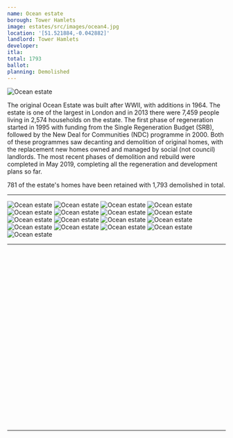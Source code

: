 ```yaml
---
name: Ocean estate 
borough: Tower Hamlets
image: estates/src/images/ocean4.jpg
location: '[51.521884,-0.042882]'
landlord: Tower Hamlets
developer:
itla:
total: 1793
ballot:
planning: Demolished
---
```

![Ocean estate](../estates/src/images/ocean4.jpg)

The original Ocean Estate was built after WWII, with additions in 1964. The estate is one of the largest in London and in 2013 there were 7,459 people living in 2,574 households on the estate. The first phase of regeneration started in 1995 with funding from the Single Regeneration Budget (SRB), followed by the New Deal for Communities (NDC) programme in 2000. Both of these programmes saw decanting and demolition of original homes, with the replacement new homes owned and managed by social (not council) landlords. The most recent phases of demolition and rebuild were completed in May 2019, completing all the regeneration and development plans so far.

781 of the estate's homes have been retained with 1,793 demolished in total.

---

 ![Ocean estate](../estates/src/images/ocean1.jpg)
  ![Ocean estate](../estates/src/images/ocean2.jpg)
  ![Ocean estate](../estates/src/images/ocean3.jpg)
  ![Ocean estate](../estates/src/images/ocean4.jpg)
  ![Ocean estate](../estates/src/images/Nat_ocean.jpg)
  ![Ocean estate](../estates/src/images/Nat_ocean1.jpg)
  ![Ocean estate](../estates/src/images/Nat_ocean2.jpg)
  ![Ocean estate](../estates/src/images/Nat_ocean3.jpg)
  ![Ocean estate](../estates/src/images/Nat_ocean4.jpg)
  ![Ocean estate](../estates/src/images/Nat_ocean5.jpg)
  ![Ocean estate](../estates/src/images/Nat_ocean6.jpg)
  ![Ocean estate](../estates/src/images/Nat_ocean7.jpg)
  ![Ocean estate](../estates/src/images/Nat_ocean8.jpg)
  ![Ocean estate](../estates/src/images/Nat_ocean9.jpg)
  ![Ocean estate](../estates/src/images/Nat_ocean10.jpg)
  ![Ocean estate](../estates/src/images/Nat_ocean11.jpg)
  ![Ocean estate](../estates/src/images/Nat_ocean12.jpg)

---

<!------------THE CODE BELOW RENDERS THE MAP - DO NOT EDIT! ---------------------------->

<div id="map" style="width: 100%; height: 400px;"></div>

<script>
  var map = L.map('map').setView({{ location }}, 13);
  L.tileLayer('https://tile.openstreetmap.org/{z}/{x}/{y}.png', {
  maxZoom: 19,
attribution: '&copy; <a href="http://www.openstreetmap.org/copyright">OpenStreetMap</a>'
}).addTo(map);
var circle = L.circle({{ location }}, {
    color: 'red',
    fillColor: '#f03',
    fillOpacity: 0.5,
    radius: 500
}).addTo(map);
</script>

---
